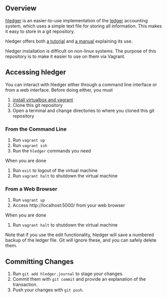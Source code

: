 ## Overview ##

[hledger](http://hledger.org/) is an easier-to-use implementation of the [ledger](http://www.ledger-cli.org/) accounting system, which uses a simple text file for storing all information. This makes it easy to store in a git repository.

hledger offers both [a tutorial](http://hledger.org/step-by-step.html) and [a manual](http://hledger.org/manual.html) explaining its use.

hledger installation is difficult on non-linux systems. The purpose of this repository is to make it easier to use on them via Vagrant.

## Accessing hledger ##

You can interact with hledger either through a command line interface or from a web interface. Before doing either, you must 

1. [install virtualbox and vagrant](https://www.vagrantup.com/)
1. Clone this git repository
1. Open a terminal and change directories to where you cloned this git repository

### From the Command Line ###

1. Run `vagrant up`
1. Run `vagrant ssh`
1. Run the `hledger` commands you need

When you are done

1. Run `exit` to logout of the virtual machine
1. Run `vagrant halt` to shutdown the virtual machine

### From a Web Browser ###

1. Run `vagrant up`
1. Access http://localhost:5000/ from your web browser

When you are done

1. Run `vagrant halt` to shutdown the virtual machine

Note that if you use the edit functionality, hledger will save a numbered backup of the ledger file. Git will ignore these, and you can safely delete them.

## Committing Changes ##

1. Run `git add hledger.journal` to stage your changes.
1. Commit them with `git commit` and provide an explanation of the transaction.
1. Push your changes with `git push`.
